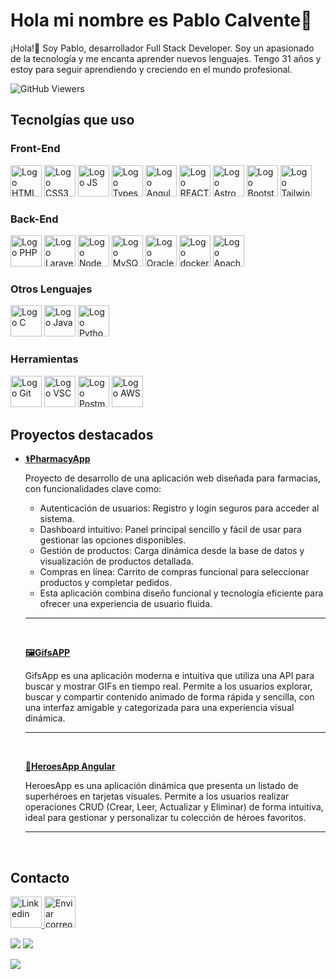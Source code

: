 # Hola mi nombre es Pablo Calvente👋
¡Hola!👋 Soy Pablo, desarrollador Full Stack Developer. Soy un apasionado de la tecnología y me encanta aprender nuevos lenguajes. Tengo 31 años y estoy para seguir aprendiendo y creciendo en el mundo profesional.

![GitHub Viewers](https://komarev.com/ghpvc/?username=calventeramirez&style=for-the-badge&label=Visitas)

## Tecnolgías que uso
### Front-End
<p> 
    <img src="https://upload.wikimedia.org/wikipedia/commons/3/38/HTML5_Badge.svg" alt="Logo HTML5" width="50" height="50"/> <!-- HTML5 -->
    <img src="https://upload.wikimedia.org/wikipedia/commons/6/62/CSS3_logo.svg" alt="Logo CSS3" width="50" height="50"/> <!-- CSS3 -->
    <img src="https://upload.wikimedia.org/wikipedia/commons/d/d4/Javascript-shield.svg" alt="Logo JS" width="50" height="50"/> <!-- JS -->
    <img src="https://upload.wikimedia.org/wikipedia/commons/4/4c/Typescript_logo_2020.svg" alt="Logo Typescript" width="50" height="50"/> <!-- Typescript -->
    <img src="https://upload.wikimedia.org/wikipedia/commons/c/cf/Angular_full_color_logo.svg" alt="Logo Angular" width="50" height="50"/> <!-- Angular -->
    <img src="https://upload.wikimedia.org/wikipedia/commons/a/a7/React-icon.svg" alt="Logo REACT" width="50" height="50"/> <!-- REACT -->
    <img src="https://upload.wikimedia.org/wikipedia/commons/c/ca/Astro.svg" alt="Logo Astro" width="50" height="50"/> <!-- Astro -->
    <img src="https://upload.wikimedia.org/wikipedia/commons/b/b2/Bootstrap_logo.svg" alt="Logo Bootstrap" width="50" height="50"/> <!-- Bootstrap -->
    <img src="https://upload.wikimedia.org/wikipedia/commons/thumb/d/d5/Tailwind_CSS_Logo.svg/512px-Tailwind_CSS_Logo.svg.png" alt="Logo Tailwind" width="50" /> <!-- TailwindCSS -->
</p>

### Back-End
<p>
    <img src="https://upload.wikimedia.org/wikipedia/commons/2/27/PHP-logo.svg" alt="Logo PHP" width="50" height="50"/> <!-- PHP -->
    <img src="https://www.logo.wine/a/logo/Laravel/Laravel-Logo.wine.svg" alt="Logo Laravel" width="50" height="50">
    <img src="https://upload.wikimedia.org/wikipedia/commons/d/d9/Node.js_logo.svg" alt="Logo Node" width="50" height="50"/> <!-- Nodejs -->
    <img src="https://upload.wikimedia.org/wikipedia/commons/b/b2/Database-mysql.svg" alt="Logo MySQL" width="50" height="50"/> <!-- MySQL -->
    <img src="https://upload.wikimedia.org/wikipedia/fr/6/68/Oracle_SQL_Developer_logo.svg" alt="Logo Oracle" width="50" height="50"/> <!-- Oracle -->
    <img src="https://cdn.worldvectorlogo.com/logos/docker.svg" alt="Logo docker" width="50" height="50"/> <!-- DOCKER -->
    <img src="https://upload.wikimedia.org/wikipedia/commons/7/7e/Apache_Feather_Logo.svg" alt="Logo Apache" width="50" height="50"/> <!-- Apache -->
</p>

### Otros Lenguajes
<p>
    <img src="https://upload.wikimedia.org/wikipedia/commons/1/18/C_Programming_Language.svg" alt="Logo C" width="50" height="50"/> <!-- C -->
    <img src="https://www.svgrepo.com/show/184143/java.svg" alt="Logo Java" width="50" height="50"/> <!-- Java -->
    <img src="https://upload.wikimedia.org/wikipedia/commons/c/c3/Python-logo-notext.svg" alt="Logo Python" width="50" height="50"/> <!-- Python -->
</p>

### Herramientas
<p>
    <img src="https://upload.wikimedia.org/wikipedia/commons/3/3f/Git_icon.svg" alt="Logo Git" width="50" height="50"/> <!-- Git -->
    <img src="https://upload.wikimedia.org/wikipedia/commons/9/9a/Visual_Studio_Code_1.35_icon.svg" alt="Logo VSC" width="50" height="50"/> <!-- VSC -->
    <img src="https://www.svgrepo.com/show/354202/postman-icon.svg" alt="Logo Postman" width="50" height="50"/> <!-- Postman -->
    <img src="https://upload.wikimedia.org/wikipedia/commons/9/93/Amazon_Web_Services_Logo.svg" alt="Logo AWS" width="50" height="50"/> <!-- AWS -->
</p>

## Proyectos destacados

- <a href="https://github.com/calventeramirez/PharmacyApp">**⚕️PharmacyApp**</a>
  <br>
  <p>Proyecto de desarrollo de una aplicación web diseñada para farmacias, con funcionalidades clave como:</p>
  <ul>
    <li>Autenticación de usuarios: Registro y login seguros para acceder al sistema.</li>
    <li>Dashboard intuitivo: Panel principal sencillo y fácil de usar para gestionar las opciones disponibles.</li>
    <li>Gestión de productos: Carga dinámica desde la base de datos y visualización de productos detallada.</li>
    <li>Compras en línea: Carrito de compras funcional para seleccionar productos y completar pedidos.</li>
    <li>Esta aplicación combina diseño funcional y tecnología eficiente para ofrecer una experiencia de usuario fluida.</li>
  </ul>

  <hr />
  <br />

  <a href="https://github.com/calventeramirez/GifsApp">**🖼️GifsAPP**</a>
  <br>
  <p>GifsApp es una aplicación moderna e intuitiva que utiliza una API para buscar y mostrar GIFs en tiempo real. Permite a los usuarios explorar, buscar y compartir contenido animado de forma rápida y sencilla, con una interfaz amigable y categorizada para una experiencia visual dinámica.</p>

  <hr />
  <br />

  <a href="https://github.com/calventeramirez/heroesApp">**🦸HeroesApp Angular**</a>
  <br>
  <p>HeroesApp es una aplicación dinámica que presenta un listado de superhéroes en tarjetas visuales. Permite a los usuarios realizar operaciones CRUD (Crear, Leer, Actualizar y Eliminar) de forma intuitiva, ideal para gestionar y personalizar tu colección de héroes favoritos.</p>

  <hr />
  <br />

## Contacto

<a href="https://www.linkedin.com/in/calventeramirez/" target="_blank">
  <img src="https://upload.wikimedia.org/wikipedia/commons/8/81/LinkedIn_icon.svg" alt="Linkedin" width="50" height="50">
</a>
<a href="mailto:calventeramirez@outlook.com">
  <img src="https://upload.wikimedia.org/wikipedia/commons/4/4e/Mail_%28iOS%29.svg" alt="Enviar correo" width="50" height="50">
</a>

![](http://github-profile-summary-cards.vercel.app/api/cards/stats?username=calventeramirez&theme=darcula)  ![](http://github-profile-summary-cards.vercel.app/api/cards/repos-per-language?username=calventeramirez&theme=darcula)

![](http://github-profile-summary-cards.vercel.app/api/cards/profile-details?username=calventeramirez&theme=darcula)
